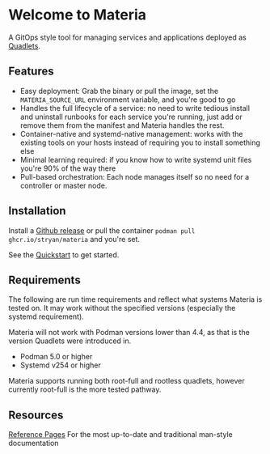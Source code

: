 # Welcome to Materia

A GitOps style tool for managing services and applications deployed as [Quadlets](https://docs.podman.io/en/latest/markdown/podman-systemd.unit.5.html).

## Features

- Easy deployment: Grab the binary or pull the image, set the `MATERIA_SOURCE_URL` environment variable, and you're good to go
- Handles the full lifecycle of a service: no need to write tedious install and uninstall runbooks for each service you're running, just add or remove them from the manifest and Materia handles the rest.
- Container-native and systemd-native management: works with the existing tools on your hosts instead of requiring you to install something else
- Minimal learning required: if you know how to write systemd unit files you're 90% of the way there
- Pull-based orchestration: Each node manages itself so no need for a controller or master node.


## Installation

Install a [Github release](https://github.com/stryan/materia) or pull the container `podman pull ghcr.io/stryan/materia` and you're set.

See the [Quickstart](quickstart.md) to get started.

## Requirements

The following are run time requirements and reflect what systems Materia is tested on. It may work without the specified versions (especially the systemd requirement).

Materia will not work with Podman versions lower than 4.4, as that is the version Quadlets were introduced in.

- Podman 5.0 or higher
- Systemd v254 or higher

Materia supports running both root-full and rootless quadlets, however currently root-full is the more tested pathway.

## Resources

[Reference Pages](./reference/index.md) For the most up-to-date and traditional man-style documentation
